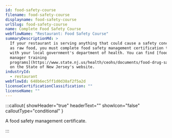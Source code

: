 ```yaml
---
id: food-safety-course
filename: food-safety-course
displayname: food-safety-course
urlSlug: food-safety-course
name: Complete Food Safety Course
webflowName: "Restaurant: Food Safety Course"
summaryDescriptionMd: >
  If your restaurant is serving anything that could cause a safety concern, such
  as raw food, you must complete food safety management certification training
  with your local government's department of health. You can find [food safety
  manager training
  programs](https://www.state.nj.us/health/ceohs/documents/food-drug-safety/fmc_reminder_letter.pdf)
  on the State of New Jersey's website.
industryId:
  - restaurant
webflowId: 648b6ec5ff1d0d38af2f5a2d
licenseCertificationClassification: ""
licenseName: ""
---
```


:::callout{ showHeader="true" headerText="" showIcon="false" calloutType="conditional" }

A food safety management certificate.

:::
